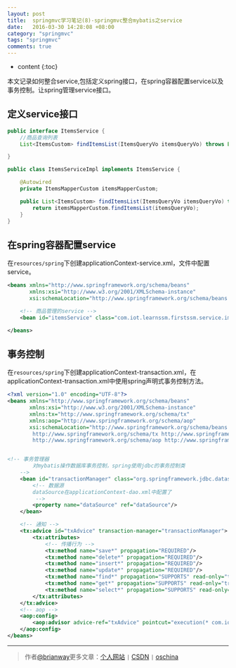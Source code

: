 ```yaml
---
layout: post
title:  springmvc学习笔记(8)-springmvc整合mybatis之service
date:   2016-03-30 14:28:08 +08:00
category: "springmvc"
tags: "springmvc"
comments: true
---
```


* content
{:toc}


本文记录如何整合service,包括定义spring接口，在spring容器配置service以及事务控制。让spring管理service接口。


## 定义service接口

~~~java
public interface ItemsService {
    //商品查询列表
    List<ItemsCustom> findItemsList(ItemsQueryVo itemsQueryVo) throws Exception;

}
~~~

~~~java
public class ItemsServiceImpl implements ItemsService {

    @Autowired
    private ItemsMapperCustom itemsMapperCustom;

    public List<ItemsCustom> findItemsList(ItemsQueryVo itemsQueryVo) throws Exception {
        return itemsMapperCustom.findItemsList(itemsQueryVo);
    }
}
~~~

## 在spring容器配置service


在`resources/spring`下创建applicationContext-service.xml，文件中配置service。

~~~xml
<beans xmlns="http://www.springframework.org/schema/beans"
       xmlns:xsi="http://www.w3.org/2001/XMLSchema-instance"
       xsi:schemaLocation="http://www.springframework.org/schema/beans http://www.springframework.org/schema/beans/spring-beans-4.0.xsd">

    <!-- 商品管理的service -->
    <bean id="itemsService" class="com.iot.learnssm.firstssm.service.impl.ItemsServiceImpl"/>

</beans>
~~~

## 事务控制

在`resources/spring`下创建applicationContext-transaction.xml，在applicationContext-transaction.xml中使用spring声明式事务控制方法。

~~~xml
<?xml version="1.0" encoding="UTF-8"?>
<beans xmlns="http://www.springframework.org/schema/beans"
       xmlns:xsi="http://www.w3.org/2001/XMLSchema-instance"
       xmlns:tx="http://www.springframework.org/schema/tx"
       xmlns:aop="http://www.springframework.org/schema/aop"
       xsi:schemaLocation="http://www.springframework.org/schema/beans http://www.springframework.org/schema/beans/spring-beans.xsd
        http://www.springframework.org/schema/tx http://www.springframework.org/schema/tx/spring-tx-4.0.xsd
        http://www.springframework.org/schema/aop http://www.springframework.org/schema/aop/spring-aop.xsd">


<!-- 事务管理器
        对mybatis操作数据库事务控制，spring使用jdbc的事务控制类
    -->
    <bean id="transactionManager" class="org.springframework.jdbc.datasource.DataSourceTransactionManager">
        <!-- 数据源
        dataSource在applicationContext-dao.xml中配置了
         -->
        <property name="dataSource" ref="dataSource"/>
    </bean>

    <!-- 通知 -->
    <tx:advice id="txAdvice" transaction-manager="transactionManager">
        <tx:attributes>
            <!-- 传播行为 -->
            <tx:method name="save*" propagation="REQUIRED"/>
            <tx:method name="delete*" propagation="REQUIRED"/>
            <tx:method name="insert*" propagation="REQUIRED"/>
            <tx:method name="update*" propagation="REQUIRED"/>
            <tx:method name="find*" propagation="SUPPORTS" read-only="true"/>
            <tx:method name="get*" propagation="SUPPORTS" read-only="true"/>
            <tx:method name="select*" propagation="SUPPORTS" read-only="true"/>
        </tx:attributes>
    </tx:advice>
    <!-- aop -->
    <aop:config>
        <aop:advisor advice-ref="txAdvice" pointcut="execution(* com.iot.learnssm.firstssm.service.impl.*.*(..))"/>
    </aop:config>
</beans>
~~~



----

> 作者[@brianway](http://brianway.github.io/)更多文章：[个人网站](http://brianway.github.io/) `|` [CSDN](http://blog.csdn.net/h3243212/) `|` [oschina](http://my.oschina.net/brianway)



